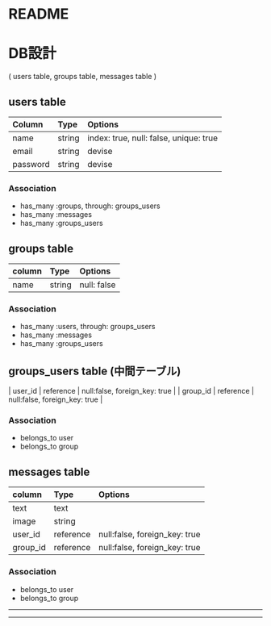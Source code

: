 # README

# DB設計
( users table, groups table, messages table )

## users table
| Column         | Type           |Options         |
| :------------- | :------------- | :------------- |
| name           | string         | index: true, null: false, unique: true |
| email          | string         | devise         |
| password       | string         | devise         |
### Association
- has_many :groups, through: groups_users
- has_many :messages
- has_many :groups_users

## groups table
| column  | Type    | Options   |
| :------ | :------ | :-------- |
| name    | string  |null: false|
### Association
- has_many :users, through: groups_users
- has_many :messages
- has_many :groups_users

## groups_users table (中間テーブル)
| user_id  | reference | null:false, foreign_key: true |
| group_id | reference | null:false, foreign_key: true |

### Association
- belongs_to user
- belongs_to group

## messages table
| column   | Type    | Options    |
| :------- | :------ |:---------- |
| text     | text    ||
| image    | string  ||
| user_id  | reference | null:false, foreign_key: true |
| group_id | reference | null:false, foreign_key: true |

### Association
- belongs_to user
- belongs_to group


***
***
